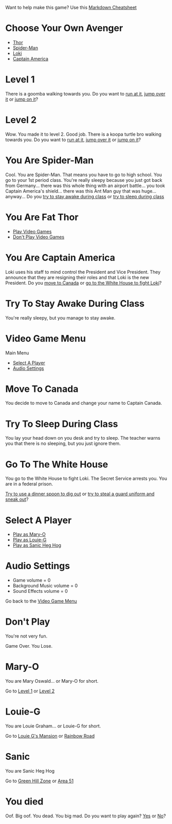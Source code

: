 Want to help make this game? Use this [Markdown Cheatsheet](https://github.com/adam-p/markdown-here/wiki/Markdown-Cheatsheet)

# Choose Your Own Avenger

  - [Thor](#you-are-fat-thor)
  - [Spider-Man](#you-are-spider-man)
  - [Loki]()
  - [Captain America](#you-are-captain-america)

# Level 1

There is a goomba walking towards you. Do you want to [run at it](#you-died), [jump over it]() or [jump on it]()?

# Level 2

Wow. You made it to level 2. Good job. There is a koopa turtle bro walking towards you. Do you want to [run at it](#you-died), [jump over it]() or [jump on it]()?

# You Are Spider-Man

Cool. You are Spider-Man. That means you have to go to high school. You go to your 1st period class. You're really sleepy because you just got back from Germany... there was this whole thing with an airport battle... you took Captain America's shield... there was this Ant Man guy that was huge... anyway...
Do you [try to stay awake during class](#try-to-stay-awake-during-class) or [try to sleep during class](#try-to-sleep-during-class)

# You Are Fat Thor

  - [Play Video Games](#video-game-menu)
  - [Don't Play Video Games](#dont-play)

# You Are Captain America

Loki uses his staff to mind control the President and Vice President. They announce that they are resigning their roles and that Loki is the new President. Do you [move to Canada](#move-to-canada) or [go to the White House to fight Loki](#go-to-the-white-house)?

# Try To Stay Awake During Class

You're really sleepy, but you manage to stay awake.

# Video Game Menu

Main Menu

  - [Select A Player](#select-a-player)
  - [Audio Settings](#audio-settings)

# Move To Canada

You decide to move to Canada and change your name to Captain Canada.

# Try To Sleep During Class

You lay your head down on you desk and try to sleep. The teacher warns you that there is no sleeping, but you just ignore them.

# Go To The White House

You go to the White House to fight Loki. The Secret Service arrests you. You are in a federal prison.

[Try to use a dinner spoon to dig out]() or [try to steal a guard uniform and sneak out]()?

# Select A Player

  - [Play as Mary-O](#Mary-O)
  - [Play as Louie-G](#Louie-G)
  - [Play as Sanic Heg Hog](#Sanic)

# Audio Settings

  - Game volume = 0
  - Background Music volume = 0
  - Sound Effects volume = 0

Go back to the [Video Game Menu](#video-game-menu)

# Don't Play

You're not very fun.

Game Over. You Lose.

# Mary-O

You are Mary Oswald... or Mary-O for short.

Go to [Level 1](#level-1) or [Level 2](#level-2)

# Louie-G

You are Louie Graham... or Louie-G for short.

Go to [Louie G's Mansion]() or [Rainbow Road]()

# Sanic

You are Sanic Heg Hog

Go to [Green Hill Zone]() or [Area 51]()


# You died

Oof. Big oof. You dead. You big mad. Do you want to play again? [Yes](#video-game-menu) or [No](#dont-play)?
